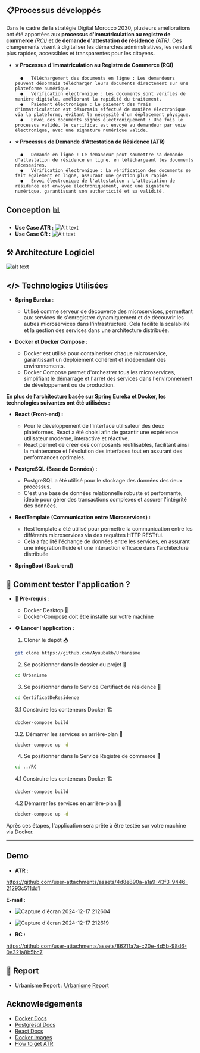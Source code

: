 ## 📋Processus développés

Dans le cadre de la stratégie Digital Morocco 2030, plusieurs améliorations ont été apportées aux **processus d'immatriculation au registre de commerce** *(RCI)* et de **demande d'attestation de résidence** *(ATR)*. Ces changements visent à digitaliser les démarches administratives, les rendant plus rapides, accessibles et transparentes pour les citoyens. 

- **⭐ Processus d'Immatriculation au Registre de Commerce (RCI)**

        ●	Téléchargement des documents en ligne : Les demandeurs peuvent désormais télécharger leurs documents directement sur une plateforme numérique.
        ●	Vérification électronique : Les documents sont vérifiés de manière digitale, améliorant la rapidité du traitement.
        ●	Paiement électronique : Le paiement des frais d'immatriculation est désormais effectué de manière électronique via la plateforme, évitant la nécessité d'un déplacement physique.
        ●	Envoi des documents signés électroniquement : Une fois le processus validé, le certificat est envoyé au demandeur par voie électronique, avec une signature numérique valide.


- **⭐ Processus de Demande d'Attestation de Résidence (ATR)**

        ●	Demande en ligne : Le demandeur peut soumettre sa demande d'attestation de résidence en ligne, en téléchargeant les documents nécessaires.
        ●	Vérification électronique : La vérification des documents se fait également en ligne, assurant une gestion plus rapide.
        ●	Envoi électronique de l'attestation : L'attestation de résidence est envoyée électroniquement, avec une signature numérique, garantissant son authenticité et sa validité.

## Conception 📊
- **Use Case ATR :**
![Alt text](Assets/useCase1.jpg)
- **Use Case CR :**
![Alt text](Assets/useCase2.jpg)

## ⚒️ Architecture Logiciel

![alt text](Assets/EurekaRegistry.png)

## </> Technologies Utilisées

-	**Spring Eureka** :
    - Utilisé comme serveur de découverte des microservices, permettant aux services de s'enregistrer dynamiquement et de découvrir les autres microservices dans l'infrastructure. Cela facilite la scalabilité et la gestion des services dans une architecture distribuée.

-	**Docker et Docker Compose** :
    -   Docker est utilisé pour containeriser chaque microservice, garantissant un déploiement cohérent et indépendant des environnements.
    - Docker Compose permet d'orchestrer tous les microservices, simplifiant le démarrage et l'arrêt des services dans l'environnement de développement ou de production.

 **En plus de l’architecture basée sur Spring Eureka et Docker, les technologies suivantes ont été utilisées :**

-	**React (Front-end) :**
    - Pour le développement de l'interface utilisateur des deux plateformes, React a été choisi afin de garantir une expérience utilisateur moderne, interactive et réactive.
    - React permet de créer des composants réutilisables, facilitant ainsi la maintenance et l'évolution des interfaces tout en assurant des performances optimales.

-	**PostgreSQL (Base de Données) :**
    -    PostgreSQL a été utilisé pour le stockage des données des deux processus.
    - C'est une base de données relationnelle robuste et performante, idéale pour gérer des transactions complexes et assurer l'intégrité des données.

-	**RestTemplate (Communication entre Microservices) :**
    - RestTemplate a été utilisé pour permettre la communication entre les différents microservices via des requêtes HTTP RESTful.
    - Cela a facilité l'échange de données entre les services, en assurant une intégration fluide et une interaction efficace dans l’architecture distribuée
- **SpringBoot (Back-end)**


## 🚀 Comment tester l'application ?
- **🔧 Pré-requis** :
    - Docker Desktop 🐳
    - Docker-Compose doit être installé sur votre machine

- **⚙️ Lancer l'application :**
    1. Cloner le dépôt 📥
    ```bash
    git clone https://github.com/Ayuubakb/Urbanisme
    ```
    
    2. Se positionner dans le dossier du projet 📂
    ```bash
    cd Urbanisme
    ```
    3. Se positionner dans le Service Certifiact de résidence 📂
    ```bash
    cd CertificatDeResidence
    ```
    3.1 Construire les conteneurs Docker 🏗️
    ```bash
    docker-compose build
    ```
    3.2. Démarrer les services en arrière-plan 🚀
    ```bash
    docker-compose up -d
    ```

    4. Se positionner dans le Service Registre de commerce 📂
    ```bash
    cd ../RC
    ```

    4.1 Construire les conteneurs Docker 🏗️
    ```bash
    docker-compose build
    ```

    4.2 Démarrer les services en arrière-plan 🚀
    ```bash
    docker-compose up -d
    ```

Après ces étapes, l'application sera prête à être testée sur votre machine via Docker. 

---

## Demo

- **ATR :** 

https://github.com/user-attachments/assets/4d8e890a-a1a9-43f3-9446-21293c511dd1

**E-mail :**

- ![Capture d'écran 2024-12-17 212604](https://github.com/user-attachments/assets/9fcdd330-35a7-4d6b-8754-f8a3ba8b25c7)

- ![Capture d'écran 2024-12-17 212619](https://github.com/user-attachments/assets/cc29fc74-117a-47c7-aaf6-b5ffc7e182f4)

- **RC :**

https://github.com/user-attachments/assets/86211a7a-c20e-4d5b-98d6-0e321a8b5bc7

## 📄 Report

- Urbanisme Report : [Urbanisme Report](/Assets/Urabanisme.pdf)

## Acknowledgements

 - [Docker Docs](https://docs.docker.com/)
 - [Postgresql Docs](https://www.postgresql.org/docs/)
 - [React Docs](https://react.dev/)
 - [Docker Images](https://hub.docker.com/)
 - [How to get ATR](https://www.demarchesmaroc.com/certificat-de-residence/)